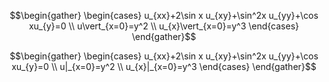 ﻿
$$\begin{gather} \begin{cases} u_{xx}+2\sin x u_{xy}+\sin^2x u_{yy}+\cos xu_{y}=0 
\\
 u\vert_{x=0}=y^2 
\\
 u_{x}\vert_{x=0}=y^3 \end{cases} \end{gather}$$
 
 
 $$\begin{gather} \begin{cases} u_{xx}+2\sin x u_{xy}+\sin^2x u_{yy}+\cos xu_{y}=0 
\\
 u|_{x=0}=y^2 
\\
 u_{x}|_{x=0}=y^3 
\end{cases} \end{gather}$$

